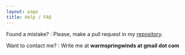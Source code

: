 ```yaml
---
layout: page
title: Help / FAQ
---
```


Found a mistake?
: Please, make a pull request in my [repository][repository].

Want to contact me?
: Write me at **warmspringwinds at gmail dot com** 

[repository]: https://github.com/warmspringwinds/warmspringwinds.github.io